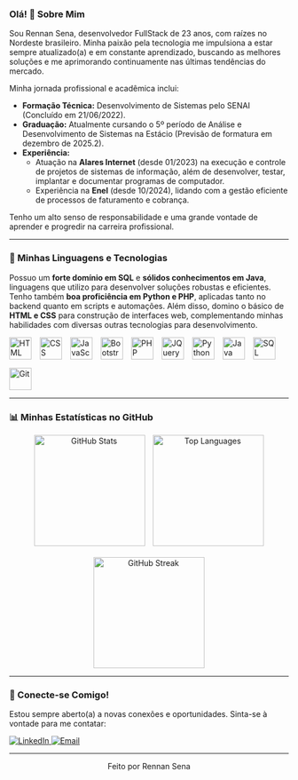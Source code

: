 ### Olá! 👋 Sobre Mim

Sou Rennan Sena, desenvolvedor FullStack de 23 anos, com raízes no Nordeste brasileiro. Minha paixão pela tecnologia me impulsiona a estar sempre atualizado(a) e em constante aprendizado, buscando as melhores soluções e me aprimorando continuamente nas últimas tendências do mercado.

Minha jornada profissional e acadêmica inclui:
-   **Formação Técnica:** Desenvolvimento de Sistemas pelo SENAI (Concluído em 21/06/2022).
-   **Graduação:** Atualmente cursando o 5º período de Análise e Desenvolvimento de Sistemas na Estácio (Previsão de formatura em dezembro de 2025.2).
-   **Experiência:**
    *   Atuação na **Alares Internet** (desde 01/2023) na execução e controle de projetos de sistemas de informação, além de desenvolver, testar, implantar e documentar programas de computador.
    *   Experiência na **Enel** (desde 10/2024), lidando com a gestão eficiente de processos de faturamento e cobrança.

Tenho um alto senso de responsabilidade e uma grande vontade de aprender e progredir na carreira profissional.

---

### 🚀 Minhas Linguagens e Tecnologias

Possuo um **forte domínio em SQL** e **sólidos conhecimentos em Java**, linguagens que utilizo para desenvolver soluções robustas e eficientes. Tenho também **boa proficiência em Python e PHP**, aplicadas tanto no backend quanto em scripts e automações. Além disso, domino o básico de **HTML e CSS** para construção de interfaces web, complementando minhas habilidades com diversas outras tecnologias para desenvolvimento.

<div style="display: flex; flex-wrap: wrap; gap: 15px; align-items: center; justify-content: start;">
  <img 
      alt="HTML"
      title="HTML5" 
      width="40px" 
      src="https://cdn.jsdelivr.net/gh/devicons/devicon@latest/icons/html5/html5-original.svg" 
  />
  <img 
      alt="CSS" 
      title="CSS3"
      width="40px" 
      src="https://cdn.jsdelivr.net/gh/devicons/devicon@latest/icons/css3/css3-original.svg" 
  />
  <img 
      alt="JavaScript" 
      title="JavaScript"
      width="40px" 
      src="https://cdn.jsdelivr.net/gh/devicons/devicon@latest/icons/javascript/javascript-original.svg" 
  />
  <img 
      alt="Bootstrap"
      title="Bootstrap" 
      width="40px" 
      src="https://cdn.jsdelivr.net/gh/devicons/devicon@latest/icons/bootstrap/bootstrap-original.svg" 
  />
  <img 
      alt="PHP" 
      title="PHP"
      width="40px" 
      src="https://cdn.jsdelivr.net/gh/devicons/devicon@latest/icons/php/php-original.svg" 
  />
  <img 
      alt="JQuery" 
      title="JQuery"
      width="40px" 
      src="https://cdn.jsdelivr.net/gh/devicons/devicon@latest/icons/jquery/jquery-original.svg" 
  />
  <img 
      alt="Python" 
      title="Python"
      width="40px" 
      src="https://cdn.jsdelivr.net/gh/devicons/devicon@latest/icons/python/python-original.svg" 
  />
  <img 
      alt="Java" 
      title="Java"
      width="40px" 
      src="https://cdn.jsdelivr.net/gh/devicons/devicon@latest/icons/java/java-original.svg" 
  />
  <img 
      alt="SQL" 
      title="SQL"
      width="40px" 
      src="https://cdn.jsdelivr.net/gh/devicons/devicon@latest/icons/mysql/mysql-original.svg" 
  />
  <img 
      alt="Git" 
      title="Git"
      width="40px" 
      src="https://cdn.jsdelivr.net/gh/devicons/devicon@latest/icons/git/git-original.svg" 
  />
</div>

---

### 📊 Minhas Estatísticas no GitHub

<div align="center">
  <img 
    alt="GitHub Stats" 
    height="200" 
    style="margin-right: 10px; margin-bottom: 10px;" 
    src="https://github-readme-stats.vercel.app/api?username=Rennansena&show_icons=true&theme=tokyonight&include_all_commits=true&locale=pt-br" 
  />
  <img 
    alt="Top Languages" 
    height="200" 
    style="margin-bottom: 10px;" 
    src="https://github-readme-stats.vercel.app/api/top-langs/?username=Rennansena&theme=tokyonight&layout=compact&custom_title=Tecnologias&langs_count=10" 
  />
  <img 
    alt="GitHub Streak" 
    height="200" 
    style="margin-top: 10px;" 
    src="https://github-readme-streak-stats.demolab.com/?user=Rennansena&theme=tokyonight&hide_border=true&locale=pt_BR" 
  />
</div>

---

### 🤝 Conecte-se Comigo!

Estou sempre aberto(a) a novas conexões e oportunidades. Sinta-se à vontade para me contatar:

<p align="left">
  <a href="https://linkedin.com/in/rennan-sena-854761377" >
    <img src="https://img.shields.io/badge/LinkedIn-0077B5?style=for-the-badge&logo=linkedin&logoColor=white" alt="LinkedIn">
  </a>
  <a href="mailto:Rennansenna10@gmail.com">
    <img src="https://img.shields.io/badge/Email-D14836?style=for-the-badge&logo=gmail&logoColor=white" alt="Email">
  </a>
  <!-- Adicione outras redes sociais se desejar, como Instagram, Twitter, etc. -->
</p>

---

<p align="center">Feito por Rennan Sena</p>
